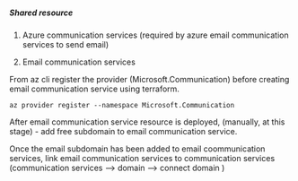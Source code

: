 ##### Shared resource

1. Azure communication services (required by azure email communication services to send email)

2. Email communication services

From az cli register the provider (Microsoft.Communication) before creating email communication service using terraform.

`az provider register --namespace Microsoft.Communication`

After email communication service resource is deployed,
(manually, at this stage) - add free subdomain to email communication service.

Once the email subdomain has been added to email coommunication services,
link email communication services to communication services (communication services --> domain --> connect domain )